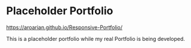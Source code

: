 # Placeholder Portfolio

https://aroarian.github.io/Responsive-Portfolio/

This is a placeholder portfolio while my real Portfolio is being developed.
